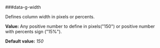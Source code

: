 ﻿###data-g-width

Defines column width in pixels or percents.

**Value:** Any positive number to define in pixels("150") or positive number with percents sign ("15%").

**Default value:** *150*